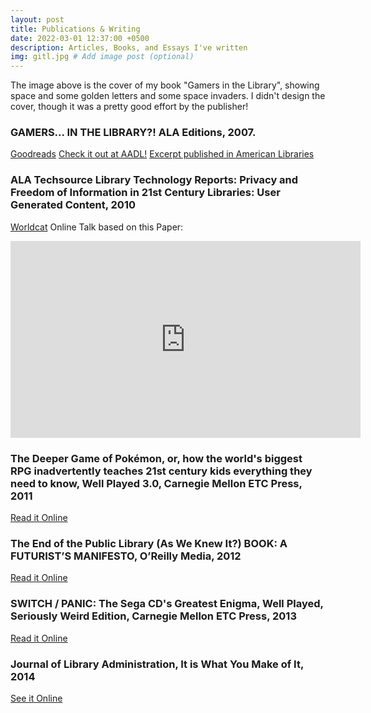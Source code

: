 ```yaml
---
layout: post
title: Publications & Writing
date: 2022-03-01 12:37:00 +0500
description: Articles, Books, and Essays I've written
img: gitl.jpg # Add image post (optional)
---
```

The image above is the cover of my book "Gamers in the Library", showing space and some golden letters and some space invaders. I didn't design the cover, though it was a pretty good effort by the publisher!

### GAMERS... IN THE LIBRARY?! ALA Editions, 2007.
[Goodreads](https://www.goodreads.com/book/show/1714673.Gamers_in_the_Library_)
[Check it out at AADL!](https://aadl.org/catalog/record/10002755)
[Excerpt published in American Libraries](https://www.jstor.org/stable/27771178)

### ALA Techsource Library Technology Reports: Privacy and Freedom of Information in 21st Century Libraries: User Generated Content, 2010
[Worldcat](https://www.worldcat.org/title/privacy-and-freedom-of-information-in-21st-century-libraries/oclc/720396720)
Online Talk based on this Paper:
<iframe width="560" height="315" src="https://www.youtube.com/embed/cgw0IVSJsII" title="YouTube video player" frameborder="0" allow="accelerometer; autoplay; clipboard-write; encrypted-media; gyroscope; picture-in-picture" allowfullscreen></iframe>

### The Deeper Game of Pokémon, or, how the world's biggest RPG inadvertently teaches 21st century kids everything they need to know, Well Played 3.0, Carnegie Mellon ETC Press, 2011
[Read it Online](https://dl.acm.org/doi/10.5555/2031858.2031859)

### The End of the Public Library (As We Knew It?) BOOK: A FUTURIST’S MANIFESTO, O’Reilly Media, 2012
[Read it Online](https://book.pressbooks.com/chapter/ann-arbour-district-library-eli-neiburger)

### SWITCH / PANIC: The Sega CD's Greatest Enigma, Well Played, Seriously Weird Edition, Carnegie Mellon ETC Press, 2013
[Read it Online](https://www.academia.edu/13749180/Well_Played_Seriously_Weird_Edition)

### Journal of Library Administration, It is What You Make of It, 2014
[See it Online](https://www.tandfonline.com/doi/full/10.1080/01930826.2014.953392)
